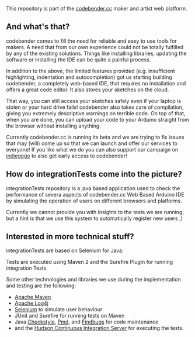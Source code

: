This repository is part of the [codebender.cc](http://www.codebender.cc) maker and artist web platform.

## And what's that?

codebender comes to fill the need for reliable and easy to use tools for makers. A need that from our own experience could not be totally fulfilled by any of the existing solutions. Things like installing libraries, updating the software or installing the IDE can be quite a painful process.

In addition to the above, the limited features provided (e.g. insufficient highlighting, indentation and autocompletion) got us starting building codebender, a completely web-based IDE, that requires no installation and offers a great code editor. It also stores your sketches on the cloud.

That way, you can still access your sketches safely even if your laptop is stolen or your hard drive fails! codebender also takes care of compilation, giving you extremely descriptive warnings on terrible code. On top of that, when you are done, you can upload your code to your Arduino straight from the browser without installing anything.

Currently codebender.cc is running its beta and we are trying to fix issues that may (will) come up so that we can launch and offer our services to everyone!
If you like what we do you can also support our campaign on [indiegogo](http://www.indiegogo.com/codebender) to also get early access to codebender! 

## How do integrationTests come into the picture?

integrationTests repository is a java based application used to check the performance of severa aspects of codebender.cc Web Based Arduino IDE by simulating the operation of users on different browsers and platforms.

Currently we cannot provide you with insights to the tests we are running, but a hint is that we use this system to automatically register new users ;)

## Interested in more technical stuff?

integrationTests are based on Selenium for Java.

Tests are executed using Maven 2 and the Surefire Plugin for running integration Tests.

Some other technologies and libraries we use during the implementation and testing are the following:

* [Apache Maven](http://maven.apache.org/)
* [Apache Log4j](http://logging.apache.org/log4j/1.2/manual.html)
* [Selenium](http://seleniumhq.org/) to simulate user behaviour
* JUnit and Surefire for running tests on Maven
* Java [Checkstyle](http://checkstyle.sourceforge.net/), [Pmd](http://pmd.sourceforge.net/pmd-5.0.0/), and [Findbugs](http://findbugs.sourceforge.net/) for code maintenance
* and the [Hudson Continuous Integration Server](http://java.net/projects/hudson/) for executing the tests.

